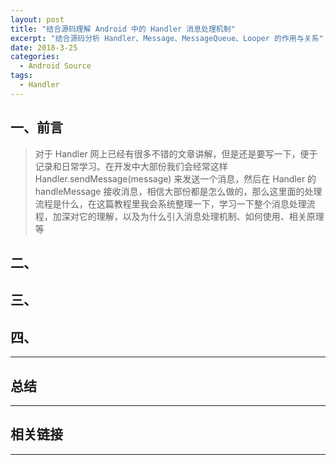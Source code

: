 ```yaml
---
layout: post
title: "结合源码理解 Android 中的 Handler 消息处理机制"
excerpt: "结合源码分析 Handler、Message、MessageQueue、Looper 的作用与关系"
date: 2018-3-25
categories:
  - Android Source
tags:
  - Handler
---
```


## 一、前言
> 对于 Handler 网上已经有很多不错的文章讲解，但是还是要写一下，便于记录和日常学习。在开发中大部份我们会经常这样 Handler.sendMessage(message) 来发送一个消息，然后在 Handler 的 handleMessage 接收消息，相信大部份都是怎么做的，那么这里面的处理流程是什么，在这篇教程里我会系统整理一下，学习一下整个消息处理流程，加深对它的理解，以及为什么引入消息处理机制、如何使用、相关原理等

## 二、


## 三、



## 四、


-------------------

## 总结


-------------------

## 相关链接


-------------------